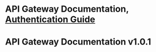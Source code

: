 # API Gateway Documentation, [Authentication Guide](./authentication.md)
# API Gateway Documentation v1.0.1
